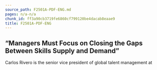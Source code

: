 ```yaml
---
source_path: F2501A-PDF-ENG.md
pages: n/a-n/a
chunk_id: ff3a90cb3719fe6860cf799120be4dacab8eaae9
title: F2501A-PDF-ENG
---
```

## “Managers Must Focus on Closing the Gaps Between Skills Supply and Demand”

Carlos Rivero is the senior vice president of global talent management at
